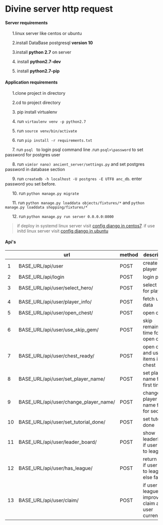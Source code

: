 # Divine server http request

#### Server requirements
&nbsp;&nbsp;&nbsp;&nbsp;&nbsp;&nbsp;1.linux server like centos  or ubuntu

&nbsp;&nbsp;&nbsp;&nbsp;&nbsp;&nbsp;2.install DataBase postgresql **version 10**

&nbsp;&nbsp;&nbsp;&nbsp;&nbsp;&nbsp;3.install **python 2.7** on server

&nbsp;&nbsp;&nbsp;&nbsp;&nbsp;&nbsp;4. install **python2.7-dev**

&nbsp;&nbsp;&nbsp;&nbsp;&nbsp;&nbsp;5. install **python2.7-pip**


#### Application requirements

&nbsp;&nbsp;&nbsp;&nbsp;&nbsp;&nbsp;1.clone project in directory

&nbsp;&nbsp;&nbsp;&nbsp;&nbsp;&nbsp;2.cd to project directory

&nbsp;&nbsp;&nbsp;&nbsp;&nbsp;&nbsp;3. pip install virtualenv

&nbsp;&nbsp;&nbsp;&nbsp;&nbsp;&nbsp;4. run ```virtaulenv venv -p python2.7```

&nbsp;&nbsp;&nbsp;&nbsp;&nbsp;&nbsp;5. run ```source venv/bin/activate```

&nbsp;&nbsp;&nbsp;&nbsp;&nbsp;&nbsp;6. run ```pip install -r requirements.txt```

&nbsp;&nbsp;&nbsp;&nbsp;&nbsp;&nbsp;7. run ```psql ``` to login psql command line .run ```psql>\password``` to set password for postgres user

&nbsp;&nbsp;&nbsp;&nbsp;&nbsp;&nbsp;8. run ```vim(or nano) ancient_server/settings.py``` and set postgres password in database section

&nbsp;&nbsp;&nbsp;&nbsp;&nbsp;&nbsp;9. run ```createdb -h localhost -U postgres -E UTF8 anc_db```. enter password you set before.

&nbsp;&nbsp;&nbsp;&nbsp;&nbsp;&nbsp;10. run ```python manage.py migrate```

&nbsp;&nbsp;&nbsp;&nbsp;&nbsp;&nbsp;11. run ```python manage.py loaddata objects/fixtures/*``` and ```python manage.py loaddata shopping/fixtures/*```
 
&nbsp;&nbsp;&nbsp;&nbsp;&nbsp;&nbsp;12. run ```python manage.py run server 0.0.0.0:8000``` 

> if deploy in systemd linux server visit [config django in centos7](https://www.digitalocean.com/community/tutorials/how-to-set-up-django-with-postgres-nginx-and-gunicorn-on-centos-7). if use
initd linux server visit [config django in ubuntu](https://www.digitalocean.com/community/tutorials/how-to-set-up-django-with-postgres-nginx-and-gunicorn-on-ubuntu-16-04)

 

#### Api's

|    | url                                   |method|description                                       |
|----|---------------------------------------|------|--------------------------------------------------|
| 1  |BASE_URL/api/user                      |POST  |create player                                     |
| 2  |BASE_URL/api/login                     |POST  |login player                                      |
| 3  |BASE_URL/api/user/select_hero/         |POST  |select hero for player                            |
| 4  |BASE_URL/api/user/player_info/         |POST  |fetch user data                                   |
| 5  |BASE_URL/api/user/open_chest/          |POST  |open chest                                        |
| 6  |BASE_URL/api/user/use_skip_gem/        |POST  |skip remaining time for open chest                |
| 7  |BASE_URL/api/user/chest_ready/         |POST  |open chest and use items in chest                 |
| 8  |BASE_URL/api/user/set_player_name/     |POST  |set player name for first time                    |
| 9  |BASE_URL/api/user/change_player_name/  |POST  |change player name for for second                 |
| 10 |BASE_URL/api/user/set_tutorial_done/   |POST  |set tutorial done                                 |
| 11 |BASE_URL/api/user/leader_board/        |POST  |show leaderboard if user join to league           |
| 12 |BASE_URL/api/user/has_league/          |POST  |return true if user join to league else false     |
| 13 |BASE_URL/api/user/claim/               |POST  |if user league improved claim add to user currency|




